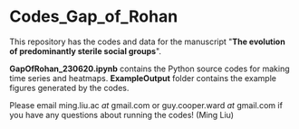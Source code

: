 # Codes_Gap_of_Rohan

This repository has the codes and data for the manuscript "__The evolution of predominantly sterile social groups__". 

__GapOfRohan_230620.ipynb__ contains the Python source codes for making time series and heatmaps. __ExampleOutput__ folder contains the example figures generated by the codes. 

Please email ming.liu.ac *at* gmail.com or guy.cooper.ward *at* gmail.com if you have any questions about running the codes! (Ming Liu)
